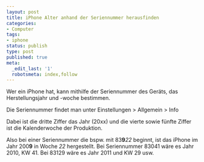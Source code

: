 ```yaml
---
layout: post
title: iPhone Alter anhand der Seriennummer herausfinden
categories:
- Computer
tags:
- iphone
status: publish
type: post
published: true
meta:
  _edit_last: '1'
  robotsmeta: index,follow
---
```

Wer ein iPhone hat, kann mithilfe der Seriennummer des Geräts, das Herstellungsjahr und -woche bestimmen.

Die Seriennummer findet man unter Einstellungen &gt; Allgemein &gt; Info

Dabei ist die dritte Ziffer das Jahr (20xx) und die vierte sowie fünfte Ziffer ist die Kalenderwoche der Produktion.

Also bei einer Seriennummer die bspw. mit 83<strong>9</strong><em>22</em> beginnt, ist das iPhone im Jahr 200<strong>9</strong> in Woche <em>22</em> hergestellt. Bei Seriennummer 83041 wäre es Jahr 2010, KW 41. Bei 83129 wäre es Jahr 2011 und KW 29 usw.

